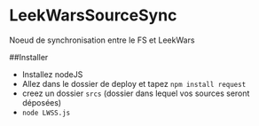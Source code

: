 # LeekWarsSourceSync
Noeud de synchronisation entre le FS et LeekWars

##Installer
* Installez nodeJS
* Allez dans le dossier de deploy et tapez `npm install request`
* creez un dossier `srcs` (dossier dans lequel vos sources seront déposées)
* `node LWSS.js`
